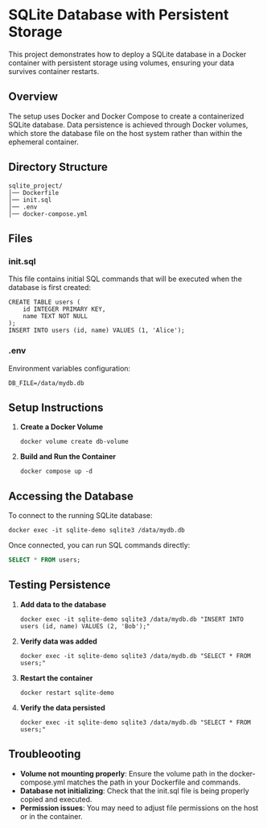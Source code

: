 # SQLite Database with Persistent Storage
This project demonstrates how to deploy a SQLite database in a Docker container with persistent storage using volumes, ensuring your data survives container restarts.

## Overview
The setup uses Docker and Docker Compose to create a containerized SQLite database. Data persistence is achieved through Docker volumes, which store the database file on the host system rather than within the ephemeral container.

## Directory Structure

```
sqlite_project/
│── Dockerfile
│── init.sql
│── .env
│── docker-compose.yml
```

## Files

### init.sql

This file contains initial SQL commands that will be executed when the database is first created:

```
CREATE TABLE users (
    id INTEGER PRIMARY KEY,
    name TEXT NOT NULL
);
INSERT INTO users (id, name) VALUES (1, 'Alice');
```

### .env
Environment variables configuration:

```
DB_FILE=/data/mydb.db
```

## Setup Instructions

1. **Create a Docker Volume**

   ```
   docker volume create db-volume
   ```

2. **Build and Run the Container**

   ```
   docker compose up -d
   ```

## Accessing the Database

To connect to the running SQLite database:

```
docker exec -it sqlite-demo sqlite3 /data/mydb.db
```

Once connected, you can run SQL commands directly:

```sql
SELECT * FROM users;
```

## Testing Persistence

1. **Add data to the database**

   ```
   docker exec -it sqlite-demo sqlite3 /data/mydb.db "INSERT INTO users (id, name) VALUES (2, 'Bob');"
   ```

2. **Verify data was added**

   ```
   docker exec -it sqlite-demo sqlite3 /data/mydb.db "SELECT * FROM users;"
   ```

3. **Restart the container**

   ```
   docker restart sqlite-demo
   ```

4. **Verify the data persisted**

   ```
   docker exec -it sqlite-demo sqlite3 /data/mydb.db "SELECT * FROM users;"
   ```

## Troubleooting

- **Volume not mounting properly**: Ensure the volume path in the docker-compose.yml matches the path in your Dockerfile and commands.
- **Database not initializing**: Check that the init.sql file is being properly copied and executed.
- **Permission issues**: You may need to adjust file permissions on the host or in the container.


